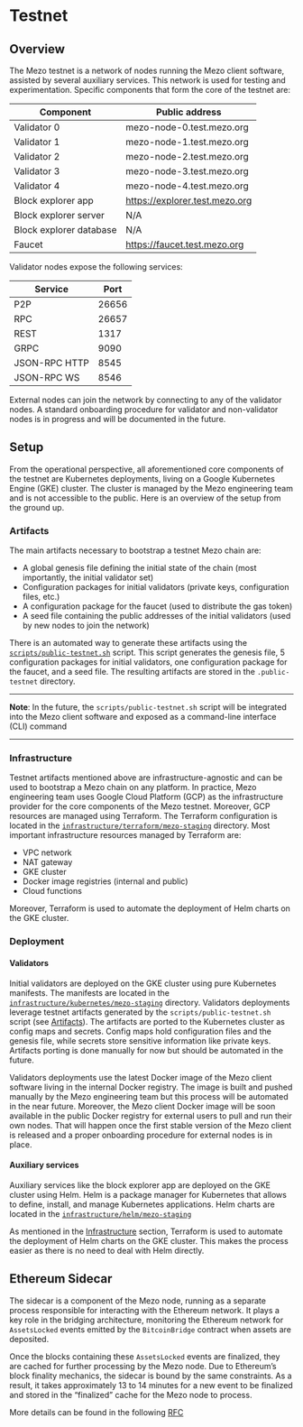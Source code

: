 # Testnet

## Overview

The Mezo testnet is a network of nodes running the Mezo client software,
assisted by several auxiliary services. This network is used for testing and
experimentation. Specific components that form the core of the testnet are:

| Component               | Public address                 |
|-------------------------|--------------------------------|
| Validator 0             | mezo-node-0.test.mezo.org      |
| Validator 1             | mezo-node-1.test.mezo.org      |
| Validator 2             | mezo-node-2.test.mezo.org      |
| Validator 3             | mezo-node-3.test.mezo.org      |
| Validator 4             | mezo-node-4.test.mezo.org      |
| Block explorer app      | https://explorer.test.mezo.org |
| Block explorer server   | N/A                            |
| Block explorer database | N/A                            |
| Faucet                  | https://faucet.test.mezo.org   |

Validator nodes expose the following services:

| Service       | Port  |
|---------------|-------|
| P2P           | 26656 |
| RPC           | 26657 |
| REST          | 1317  |
| GRPC          | 9090  |
| JSON-RPC HTTP | 8545  |
| JSON-RPC WS   | 8546  |

External nodes can join the network by connecting to any of the validator nodes.
A standard onboarding procedure for validator and non-validator nodes is
in progress and will be documented in the future.

## Setup

From the operational perspective, all aforementioned core components of the
testnet are Kubernetes deployments, living on a Google Kubernetes Engine (GKE)
cluster. The cluster is managed by the Mezo engineering team and is not
accessible to the public. Here is an overview of the setup from the ground up.

### Artifacts

The main artifacts necessary to bootstrap a testnet Mezo chain are:

- A global genesis file defining the initial state of the chain
  (most importantly, the initial validator set)
- Configuration packages for initial validators (private keys, configuration
  files, etc.)
- A configuration package for the faucet
  (used to distribute the gas token)
- A seed file containing the public addresses of the initial validators
  (used by new nodes to join the network)

There is an automated way to generate these artifacts using the
[`scripts/public-testnet.sh`](../scripts/public-testnet.sh) script.
This script generates the genesis file, 5 configuration packages for
initial validators, one configuration package for the faucet, and a seed file.
The resulting artifacts are stored in the
`.public-testnet` directory.

---

**Note**: In the future, the `scripts/public-testnet.sh` script will be
integrated into the Mezo client software and exposed as a command-line
interface (CLI) command

---

### Infrastructure

Testnet artifacts mentioned above are infrastructure-agnostic and can be used
to bootstrap a Mezo chain on any platform. In practice, Mezo engineering team
uses Google Cloud Platform (GCP) as the infrastructure provider for the core
components of the Mezo testnet. Moreover, GCP resources are managed using
Terraform. The Terraform configuration is located in the
[`infrastructure/terraform/mezo-staging`](../infrastructure/terraform/mezo-staging/README.md)
directory. Most important infrastructure resources managed by Terraform are:

- VPC network
- NAT gateway
- GKE cluster
- Docker image registries (internal and public)
- Cloud functions

Moreover, Terraform is used to automate the deployment of Helm charts on the
GKE cluster.

### Deployment

#### Validators

Initial validators are deployed on the GKE cluster using pure Kubernetes
manifests. The manifests are located in the
[`infrastructure/kubernetes/mezo-staging`](../infrastructure/kubernetes/mezo-staging/README.md)
directory. Validators deployments leverage testnet artifacts generated by the
`scripts/public-testnet.sh` script (see [Artifacts](#artifacts)).
The artifacts are ported to the Kubernetes cluster as config maps and secrets.
Config maps hold configuration files and the genesis file, while secrets store
sensitive information like private keys. Artifacts porting is done manually
for now but should be automated in the future.

Validators deployments use the latest Docker image of the Mezo client
software living in the internal Docker registry. The image is built and pushed
manually by the Mezo engineering team but this process will be automated in the
near future. Moreover, the Mezo client Docker image will be soon available in the
public Docker registry for external users to pull and run their own nodes.
That will happen once the first stable version of the Mezo client is released
and a proper onboarding procedure for external nodes is in place.

#### Auxiliary services

Auxiliary services like the block explorer app are deployed on the GKE cluster
using Helm. Helm is a package manager for Kubernetes that allows to define,
install, and manage Kubernetes applications. Helm charts are located in the
[`infrastructure/helm/mezo-staging`](../infrastructure/helm/mezo-staging/README.md)

As mentioned in the [Infrastructure](#infrastructure) section, Terraform is used
to automate the deployment of Helm charts on the GKE cluster. This makes
the process easier as there is no need to deal with Helm directly.

## Ethereum Sidecar

The sidecar is a component of the Mezo node, running as a separate process
responsible for interacting with the Ethereum network. It plays a key role in
the bridging architecture, monitoring the Ethereum network for `AssetsLocked`
events emitted by the `BitcoinBridge` contract when assets are deposited.

Once the blocks containing these `AssetsLocked` events are finalized, they are cached
for further processing by the Mezo node. Due to Ethereum’s block finality mechanics,
the sidecar is bound by the same constraints. As a result, it takes approximately
13 to 14 minutes for a new event to be finalized and stored in the “finalized” cache
for the Mezo node to process.

More details can be found in the following [RFC](https://github.com/thesis/mezo/blob/main/docs/rfc/rfc-2.md)
